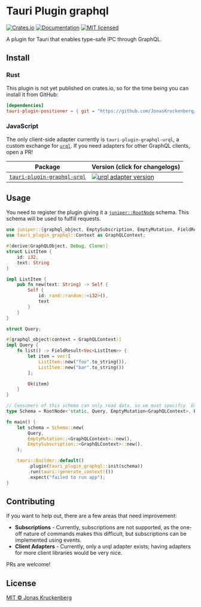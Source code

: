 # Tauri Plugin graphql

[![Crates.io][crates-badge]][crates-url]
[![Documentation][docs-badge]][docs-url]
[![MIT licensed][mit-badge]][mit-url]

[crates-badge]: https://img.shields.io/crates/v/tauri-plugin-graphql.svg
[crates-url]: https://crates.io/crates/tauri-plugin-graphql
[docs-badge]: https://img.shields.io/docsrs/tauri-plugin-graphql.svg
[docs-url]: https://docs.rs/tauri-plugin-graphql
[mit-badge]: https://img.shields.io/badge/license-MIT-blue.svg
[mit-url]: LICENSE

A plugin for Tauri that enables type-safe IPC through GraphQL.

## Install

### Rust

This plugin is not yet published on crates.io, so for the time being you can install it from GitHub:

```toml
[dependencies]
tauri-plugin-positioner = { git = "https://github.com/JonasKruckenberg/tauri-plugin-graphql" }
```

### JavaScript

The only client-side adapter currently is `tauri-plugin-graphql-urql`, a custom exchange for [`urql`]. 
If you need adapters for other GraphQL clients, open a PR!

| Package                       | Version (click for changelogs) |
|-------------------------------|--------------------------------|
| [`tauri-plugin-graphql-urql`] | [![urql adapter version][urql-adapter-version-badge]][urql-adapter-changelog]

## Usage

You need to register the plugin giving it a [`juniper::RootNode`] schema. This schema will be used to fulfill requests.

```rust
use juniper::{graphql_object, EmptySubscription, EmptyMutation, FieldResult, GraphQLObject, RootNode};
use tauri_plugin_graphql::Context as GraphQLContext;

#[derive(GraphQLObject, Debug, Clone)]
struct ListItem {
    id: i32,
    text: String
}

impl ListItem {
    pub fn new(text: String) -> Self {
        Self {
            id: rand::random::<i32>(),
            text
        }
    }
}

struct Query;

#[graphql_object(context = GraphQLContext)]
impl Query {
    fn list() -> FieldResult<Vec<ListItem>> {
        let item = vec![
            ListItem::new("foo".to_string()),
            ListItem::new("bar".to_string())
        ];

        Ok(item)
    }
}

// Consumers of this schema can only read data, so we must specifcy `EmptyMutation` and `EmptySubscription`
type Schema = RootNode<'static, Query, EmptyMutation<GraphQLContext>, EmptySubscription<GraphQLContext>>;

fn main() {
    let schema = Schema::new(
        Query,
        EmptyMutation::<GraphQLContext>::new(),
        EmptySubscription::<GraphQLContext>::new(),
    );

    tauri::Builder::default()
        .plugin(tauri_plugin_graphql::init(schema))
        .run(tauri::generate_context!())
        .expect("failed to run app");
}
```

## Contributing

If you want to help out, there are a few areas that need improvement:

- **Subscriptions** - Currently, subscriptions are not supported, as the one-off nature of commands makes this difficult, but subscriptions can be implemented using events.
- **Client Adapters** - Currently, only a urql adapter exists; having adapters for more client libraries would be very nice.

PRs are welcome!

## License

[MIT © Jonas Kruckenberg](./LICENSE)

[`tauri-plugin-graphql-urql`]: packages/urql
[urql-adapter-version-badge]: https://img.shields.io/npm/v/itauri-plugin-graphql-urql?label=%20
[urql-adapter-changelog]: packages/urql/CHANGELOG.md
[`urql`]: https://formidable.com/open-source/urql/
[`juniper::rootnode`]: https://docs.rs/juniper/latest/juniper/struct.RootNode.html

